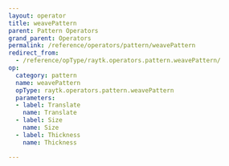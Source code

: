 ```yaml
---
layout: operator
title: weavePattern
parent: Pattern Operators
grand_parent: Operators
permalink: /reference/operators/pattern/weavePattern
redirect_from:
  - /reference/opType/raytk.operators.pattern.weavePattern/
op:
  category: pattern
  name: weavePattern
  opType: raytk.operators.pattern.weavePattern
  parameters:
  - label: Translate
    name: Translate
  - label: Size
    name: Size
  - label: Thickness
    name: Thickness

---
```

